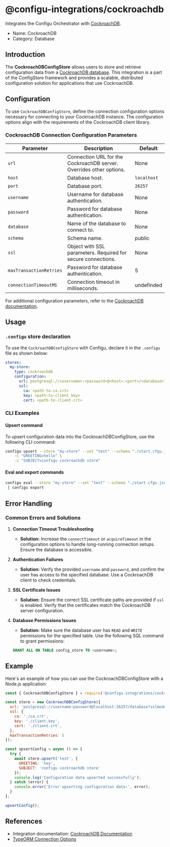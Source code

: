 # @configu-integrations/cockroachdb

Integrates the Configu Orchestrator with [CockroachDB](https://www.cockroachlabs.com/).

- Name: CockroachDB
- Category: Database

## Introduction

The **CockroachDBConfigStore** allows users to store and retrieve configuration data from a [CockroachDB database](https://www.cockroachlabs.com/). This integration is a part of the ConfigStore framework and provides a scalable, distributed configuration solution for applications that use CockroachDB.

## Configuration

To use `CockroachDBConfigStore`, define the connection configuration options necessary for connecting to your CockroachDB instance. The configuration options align with the requirements of the CockroachDB client library.

### CockroachDB Connection Configuration Parameters

| Parameter      | Description                                                                    | Default       |
|----------------|--------------------------------------------------------------------------------|---------------|
| `url`          | Connection URL for the CockroachDB server. Overrides other options.            | None          |
| `host`         | Database host.                                                                 | `localhost`   |
| `port`         | Database port.                                                                 | `26257`       |
| `username`     | Username for database authentication.                                          | None          |
| `password`     | Password for database authentication.                                          | None          |
| `database`     | Name of the database to connect to.                                            | None          |
| `schema`       | Schema name.                                                                   | public        |
| `ssl`          | Object with SSL parameters. Required for secure connections.                   | None          |
| `maxTransactionRetries`     | Password for database authentication.                             | 5             |
| `connectionTimeoutMS`       | Connection timeout in milliseconds.                               | undefinded    |

For additional configuration parameters, refer to the [CockroachDB documentation](https://www.cockroachlabs.com/docs/).

## Usage

### `.configu` store declaration

To use the `CockroachDBConfigStore` with Configu, declare it in the `.configu` file as shown below:

```yaml
stores:
  my-store:
    type: cockroachdb
    configuration:
      url: postgresql://<username>:<password>@<host>:<port>/<database>?sslmode=verify-full
      ssl:
        ca: <path-to-ca.crt>
        key: <path-to-client.key>
        cert: <path-to-client.crt>
```

### CLI Examples

#### Upsert command

To upsert configuration data into the CockroachDBConfigStore, use the following CLI command:

```bash
configu upsert --store "my-store" --set "test" --schema "./start.cfgu.json" \
    -c "GREETING=hello" \
    -c "SUBJECT=configu cockroachdb store"
```

#### Eval and export commands

```bash
configu eval --store "my-store" --set "test" --schema "./start.cfgu.json" \
 | configu export
```

## Error Handling

### Common Errors and Solutions

1. **Connection Timeout Troubleshooting**
   - **Solution:** Increase the `connectTimeout` or `acquireTimeout` in the configuration options to handle long-running connection setups. Ensure the database is accessible.

2. **Authentication Failures**
   - **Solution:** Verify the provided `username` and `password`, and confirm the user has access to the specified database. Use a CockroachDB client to check credentials.

3. **SSL Certificate Issues**
   - **Solution:** Ensure the correct SSL certificate paths are provided if `ssl` is enabled. Verify that the certificates match the CockroachDB server configuration.

4. **Database Permissions Issues**
   - **Solution:** Make sure the database user has `READ` and `WRITE` permissions for the specified table. Use the following SQL command to grant permissions:
   ```sql
   GRANT ALL ON TABLE config_store TO <username>;
   ```

## Example
Here's an example of how you can use the CockroachDBConfigStore with a Node.js application:

```javascript
const { CockroachDBConfigStore } = require('@configu-integrations/cockroachdb');

const store = new CockroachDBConfigStore({
  url: 'postgresql://username:password@localhost:26257/database?sslmode=verify-full',
  ssl: {
    ca: './ca.crt',
    key: './client.key',
    cert: './client.crt',
  },
  maxTransactionRetries: 5
});

const upsertConfig = async () => {
  try {
    await store.upsert('test', {
      GREETING: 'hey',
      SUBJECT: 'configu cockroachdb store'
    });
    console.log('Configuration data upserted successfully');
  } catch (error) {
    console.error('Error upserting configuration data:', error);
  }
};

upsertConfig();
```

## References
- Integration documentation: [CockroachDB Documentation](https://www.cockroachlabs.com/docs/)
- [TypeORM Connection Options](https://typeorm.io/#/connection-options)
